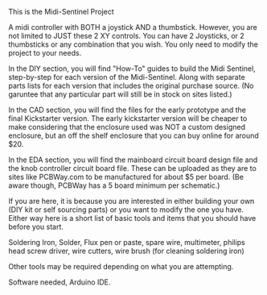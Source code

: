 This is the Midi-Sentinel Project

A midi controller with BOTH a joystick AND a thumbstick.
However, you are not limited to JUST these 2 XY controls.
You can have 2 Joysticks, or 2 thumbsticks or any combination
that you wish. You only need to modify the project to your needs.

In the DIY section, you will find "How-To" guides to build the
Midi Sentinel, step-by-step for each version of the Midi-Sentinel.
Along with separate parts lists for each version that includes
the original purchase source. (No garuntee that any particular
part will still be in stock on sites listed.)

In the CAD section, you will find the files for the early prototype
and the final Kickstarter version. The early kickstarter version
will be cheaper to make considering that the enclosure used was
NOT a custom designed enclosure, but an off the shelf enclosure
that you can buy online for around $20.

In the EDA section, you will find the mainboard circuit board design
file and the knob controller circuit board file.  These can be uploaded
as they are to sites like PCBWay.com to be manufactured for about $5
per board. (Be aware though, PCBWay has a 5 board minimum per schematic.)

If you are here, it is because you are interested in either building
your own (DIY kit or self sourcing parts) or you want to modify the
one you have. Either way here is a short list of basic tools and
items that you should have before you start.

Soldering Iron, Solder, Flux pen or paste, spare wire, multimeter,
philips head screw driver, wire cutters, wire brush (for cleaning soldering iron)

Other tools may be required depending on what you are attempting.

Software needed, Arduino IDE.
